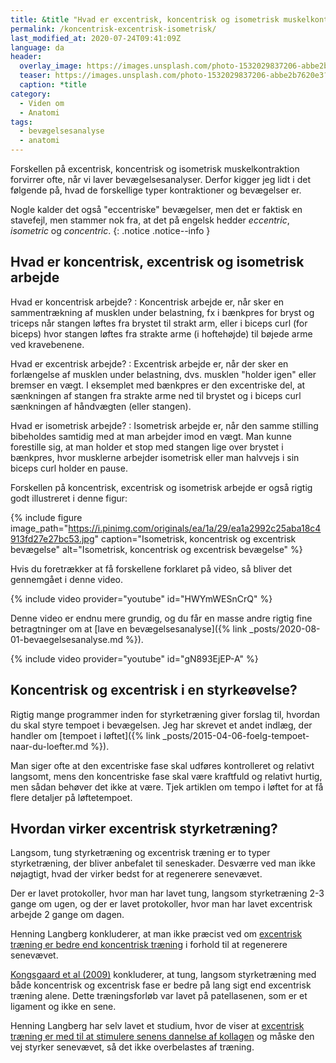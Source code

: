 ```yaml
---
title: &title "Hvad er excentrisk, koncentrisk og isometrisk muskelkontraktion og bevægelse?"
permalink: /koncentrisk-excentrisk-isometrisk/
last_modified_at: 2020-07-24T09:41:09Z
language: da
header:
  overlay_image: https://images.unsplash.com/photo-1532029837206-abbe2b7620e3?ixlib=rb-1.2.1&ixid=eyJhcHBfaWQiOjEyMDd9&auto=format&fit=crop&w=1950&q=80
  teaser: https://images.unsplash.com/photo-1532029837206-abbe2b7620e3?ixlib=rb-1.2.1&ixid=eyJhcHBfaWQiOjEyMDd9&auto=format&fit=crop&w=400&q=80
  caption: *title
category:
  - Viden om
  - Anatomi
tags:
  - bevægelsesanalyse
  - anatomi
---
```


Forskellen på excentrisk, koncentrisk og isometrisk muskelkontraktion forvirrer ofte, når vi laver bevægelsesanalyser. Derfor kigger jeg lidt i det følgende på, hvad de forskellige typer kontraktioner og bevægelser er.

Nogle kalder det også "eccentriske" bevægelser, men det er faktisk en stavefejl, men stammer nok fra, at det på engelsk hedder _eccentric_, _isometric_ og _concentric_.
{: .notice .notice--info }

## Hvad er koncentrisk, excentrisk og isometrisk arbejde

Hvad er koncentrisk arbejde? 
: Koncentrisk arbejde er, når sker en sammentrækning af musklen under belastning, fx i bænkpres for bryst og triceps når stangen løftes fra brystet til strakt arm, eller i biceps curl (for biceps) hvor stangen løftes fra strakte arme (i hoftehøjde) til bøjede arme ved kravebenene.

Hvad er excentrisk arbejde?
: Excentrisk arbejde er, når der sker en forlængelse af musklen under belastning, dvs. musklen "holder igen" eller bremser en vægt. I eksemplet med bænkpres er den excentriske del, at sænkningen af stangen fra strakte arme ned til brystet og i biceps curl sænkningen af håndvægten (eller stangen).

Hvad er isometrisk arbejde?
: Isometrisk arbejde er, når den samme stilling bibeholdes samtidig med at man arbejder imod en vægt. Man kunne forestille sig, at man holder et stop med stangen lige over brystet i bænkpres, hvor musklerne arbejder isometrisk eller man halvvejs i sin biceps curl holder en pause.

Forskellen på koncentrisk, excentrisk og isometrisk arbejde er også rigtig godt illustreret i denne figur:

{% include figure image_path="https://i.pinimg.com/originals/ea/1a/29/ea1a2992c25aba18c4913fd27e27bc53.jpg" caption="Isometrisk, koncentrisk og excentrisk bevægelse" alt="Isometrisk, koncentrisk og excentrisk bevægelse" %}

Hvis du foretrækker at få forskellene forklaret på video, så bliver det gennemgået i denne video.

{% include video provider="youtube" id="HWYmWESnCrQ" %}

Denne video er endnu mere grundig, og du får en masse andre rigtig fine betragtninger om at [lave en bevægelsesanalyse]({% link _posts/2020-08-01-bevaegelsesanalyse.md %}).

{% include video provider="youtube" id="gN893EjEP-A" %}

## Koncentrisk og excentrisk i en styrkeøvelse?

Rigtig mange programmer inden for styrketræning giver forslag til, hvordan du skal styre tempoet i bevægelsen. Jeg har skrevet et andet indlæg, der handler om [tempoet i løftet]({% link _posts/2015-04-06-foelg-tempoet-naar-du-loefter.md %}).

Man siger ofte at den excentriske fase skal udføres kontrolleret og relativt langsomt, mens den koncentriske fase skal være kraftfuld og relativt hurtig, men sådan behøver det ikke at være. Tjek artiklen om tempo i løftet for at få flere detaljer på løftetempoet.

## Hvordan virker excentrisk styrketræning?

Langsom, tung styrketræning og excentrisk træning er to typer styrketræning, der bliver anbefalet til seneskader. Desværre ved man ikke nøjagtigt, hvad der virker bedst for at regenerere senevævet.

Der er lavet protokoller, hvor man har lavet tung, langsom styrketræning 2-3 gange om ugen, og der er lavet protokoller, hvor man har lavet excentrisk arbejde 2 gange om dagen.

Henning Langberg konkluderer, at man ikke præcist ved om [excentrisk træning er bedre end koncentrisk træning](http://www.henninglangberg.dk/eccentrisk-eller-koncentrisk/) i forhold til at regenerere senevævet. 

[Kongsgaard et al (2009)](http://www.ncbi.nlm.nih.gov/pubmed/19793213) konkluderer, at tung, langsom styrketræning med både koncentrisk og excentrisk fase er bedre på lang sigt end excentrisk træning alene. Dette træningsforløb var lavet på patellasenen, som er et ligament og ikke en sene.

Henning Langberg har selv lavet et studium, hvor de viser at [excentrisk træning er med til at stimulere senens dannelse af kollagen](http://henninglangberg.wordpress.com/seneskader-tendons/eccentrisk-traening-derfor-virker-det/) og måske den vej styrker senevævet, så det ikke overbelastes af træning.
